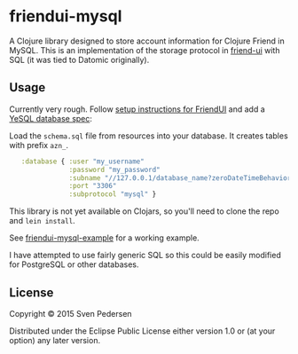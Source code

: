 # friendui-mysql

A Clojure library designed to store account information for Clojure Friend in MySQL.
This is an implementation of the storage protocol in [friend-ui](https://github.com/sveri/friend-ui/) with SQL
(it was tied to Datomic originally).


## Usage

Currently very rough. Follow [setup instructions for FriendUI](https://github.com/sveri/friend-ui/) and
add a [YeSQL database spec](https://github.com/krisajenkins/yesql/):

Load the `schema.sql` file from resources into your database. It creates tables with prefix `azn_`.

```Clojure
   :database { :user "my_username"
               :password "my_password"
               :subname "//127.0.0.1/database_name?zeroDateTimeBehavior=convertToNull"
               :port "3306"
               :subprotocol "mysql" }
```

This library is not yet available on Clojars, so you'll need to clone the repo and `lein install`.

See [friendui-mysql-example](https://github.com/sventechie/friendui-mysql-example) for a working example.

I have attempted to use fairly generic SQL so this could be easily modified for PostgreSQL or other databases.

## License

Copyright © 2015 Sven Pedersen

Distributed under the Eclipse Public License either version 1.0 or (at
your option) any later version.
